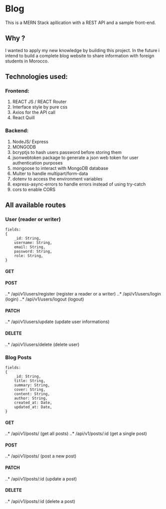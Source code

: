 # Blog 
This is a MERN Stack apllication with a REST API and a sample front-end.

## Why ?
I wanted to apply my new knowledge by building this project. In the future i intend to build a complete blog website to share information with foreign students in Morocco.

## Technologies used:
### Frontend:
1. REACT JS / REACT Router
1. Interface style by pure css
1. Axios for the API call
1. React Quill

### Backend:
1. NodeJS/ Express
1. MONGODB 
1. bcryptjs to hash users password before storing them
1. jsonwebtoken package to generate a json web token for user authentication purposes
1. mongoose to interact with MongoDB database
1. Multer to handle multipart/form-data 
1. dotenv to access the environment variables
1. express-async-errors to handle errors instead of using try-catch
1. cors to enable CORS 

## All available routes
### User (reader or writer)

``` 
fields:
{
    _id: String,
    username: String,
    email: String,
    password: String,
    role: String,
}
```
#### GET

#### POST
..* /api/v1/users/register (register a reader or a writer)
..* /api/v1/users/login (login)
..* /api/v1/users/logout (logout)

#### PATCH
..* /api/v1/users/update (update user informations)

#### DELETE
..* /api/v1/users/delete (delete user)


### Blog Posts

``` 
fields:
{
    _id: String,
    title: String,
    summary: String,
    cover: String,
    content: String,
    author: String,
    created_at: Date,
    updated_at: Date,
}
```
#### GET
..* /api/v1/posts/ (get all posts)
..* /api/v1/posts/:id (get a single post)

#### POST
..* /api/v1/posts/ (post a new post)

#### PATCH
..* /api/v1/posts/:id (update a post)

#### DELETE
..* /api/v1/posts/:id (delete a post)